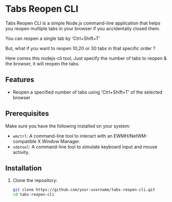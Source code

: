 # Tabs Reopen CLI

Tabs Reopen CLI is a simple Node.js command-line application that helps you reopen multiple tabs in your browser if you accidentally closed them.

You can reopen a single tab by 'Ctrl+Shift+T'

But, what if you want to reopen 10,20 or 30 tabs in that specific order ? 

Here comes this nodejs-cli tool, Just specify the number of tabs to reopen & the browser, it will reopen the tabs.

## Features

- Reopen a specified number of tabs using 'Ctrl+Shift+T' of the selected browser

## Prerequisites

Make sure you have the following installed on your system:

- `wmctrl`: A command-line tool to interact with an EWMH/NetWM-compatible X Window Manager.
- `xdotool`: A command-line tool to simulate keyboard input and mouse activity.

## Installation

1. Clone the repository:

   ```bash
   git clone https://github.com/your-username/tabs-reopen-cli.git
   cd tabs-reopen-cli

